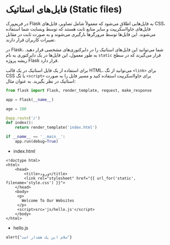 # فایل‌های استاتیک (Static files)

در فریم‌ورک Flask به فایل‌هایی اطلاق می‌شود که معمولاً شامل تصاویر، فایل‌های CSS، فایل‌های جاوااسکریپت و سایر منابع ثابت هستند که توسط وبسایت شما استفاده می‌شوند. این فایل‌ها توسط مرورگرها بارگیری می‌شوند و به صورت ثابت در مقابل تغییرات کاربران قرار دارند.

در Flask، شما می‌توانید این فایل‌های استاتیک را در دایرکتوری‌های مشخصی قرار دهید. به طور معمول، این فایل‌ها در یک دایرکتوری به نام `static` قرار می‌گیرند که در سطح ریشه پروژه Flask قرار دارد.

برای استفاده از یک فایل استاتیک در یک قالب HTML، می‌توانید از تگ `<link>` برای CSS یا تگ `<script>` برای جاوااسکریپت استفاده کنید و مسیر فایل را به صورت استاتیک در نظر بگیرید. به عنوان مثال:



```python
from flask import Flask, render_template, request, make_response

app = Flask(__name__)

age = 100

@app.route('/')
def index():
    return render_template('index.html')

if __name__ == '__main__':
    app.run(debug=True)
```

- index.html

```
<!doctype html>
<html>
    <head>
        <title>ورود</title>
        <link rel="stylesheet" href="{{ url_for('static', filename='style.css') }}">
    </head>
    <body>
     <p>
       Welcome To Our Websites
     </p>
     <script>src='js/hello.js'</script>
    </body>
</html>
```

- hello.js
```js
alert{"سلام این یک هشدار است"}
```

